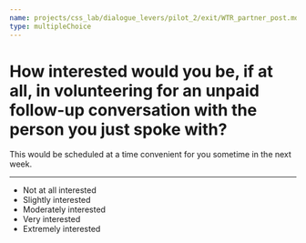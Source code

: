 ```yaml
---
name: projects/css_lab/dialogue_levers/pilot_2/exit/WTR_partner_post.md
type: multipleChoice
---
```


# How interested would you be, if at all, in volunteering for an unpaid follow-up conversation with **the person you just spoke with**?

This would be scheduled at a time convenient for you sometime in the next week.

---

- Not at all interested
- Slightly interested
- Moderately interested
- Very interested
- Extremely interested
